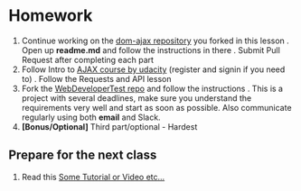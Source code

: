 # Homework

1. Continue working on the
   [dom-ajax repository](https://github.com/CodeYourFuture/dom-ajax) you forked
   in this lesson . Open up **readme.md** and follow the instructions in there .
   Submit Pull Request after completing each part
1. Follow Intro to
   [AJAX course by udacity](https://classroom.udacity.com/courses/ud110)
   (register and signin if you need to) . Follow the Requests and API lesson
1. Fork the
   [WebDeveloperTest repo](https://github.com/CodeYourFuture/WebDeveloperTest)
   and follow the instructions . This is a project with several deadlines, make
   sure you understand the requirements very well and start as soon as possible.
   Also communicate regularly using both **email** and Slack.
1. **[Bonus/Optional]** Third part/optional - Hardest

## Prepare for the next class

1. Read this [Some Tutorial or Video etc...](https://google.com)
